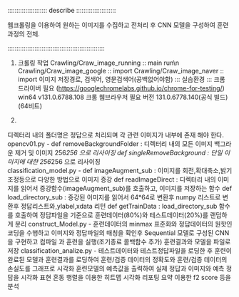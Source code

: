 :::::::::::::::::::::: describe ::::::::::::::::::::::

웹크롤링을 이용하여 원하는 이미지를 수집하고 전처리 후 CNN 모델을 구성하여 훈련과정의 전체.

::::::::::::::::::::::::::::::::::::::::::::::::::::::
1. 크롤링 작업
 Crawling/Craw_image_running :: main run\n
 Crawling/Craw_image_google :: import
 Crawling/Craw_image_naver :: import
    이미지 저장경로, 검색어, 영문검색어(공백없어야함)
    ::: 실습환경 ::: 
    크롬 드라이버 필요 (https://googlechromelabs.github.io/chrome-for-testing/)
      win64 v131.0.6788.108 
    크롬 웹브라우저 필요 
      버전 131.0.6778.140(공식 빌드) (64비트)

2. 
 디렉터리 내의 폴더명은 정답으로 처리되며 각 관련 이미지가 내부에 존재 해야 한다.
opencv01.py - def removeBackgroundFolder : 디렉터리 내의 모든 이미지 백그라운 제거 및 이미지 256*256 으로 리사이징
              def singleRemoveBackground : 단일 이미지에 대한 256*256 으로 리사이징              
classification_model.py - def imageAugment_sub : 이미지를 회전,확대축소,밝기조정등으로 다양한 방법으로 이미지 증강
                          def readImageDirect : 디렉터리 내의 이미지를 읽어서 증강함수(imageAugment_sub)를 호출하고,
                                              이미지를 저장하는 함수
                          def load_directory_sub : 증강된 이미지를 읽어서 64*64로 변환후 numpy 리스트로 변환후 
                                                    정답리스트와,ylabel,xdata 리턴
                          def getTrainData : load_directory_sub 함수를 호출하여 정답파일을 기준으로 훈련데이터(80%)와 
                                            테스트데이터(20%)를 랜덤하게 분리
construct_Model.py - 훈련데이터의 minmax 표준화와 정답데이터의 원핫인코딩을 수행하고 이미지와 정답파일의 매칭을 확인후
                      Sequential 모델로 구성된 CNN을 구현하고 컴파일 과 훈련을 실행(조기종료 콜백함수 추가)
                      훈련결과와 모델을 파일로 저장
classification_analize.py - 테스트데이터와 테스트정답파일을 로딩한 후 훈련이 완료된 모델과 훈련결과를 로딩하여 
                            훈련/검증 데이터의 정확도와 훈련/검증 데이터의 손실도를 그래프로 시각화
                            훈련모델의 예측값을 출력하여 실제 정답과 이미지와 예측 정답을 시각화 표현
                            혼동 행렬을 이용한 히트맵 시각화
                            리포팅 요약 이용한 f2 score 등을 분석
                      
                          
                          
                          
              

